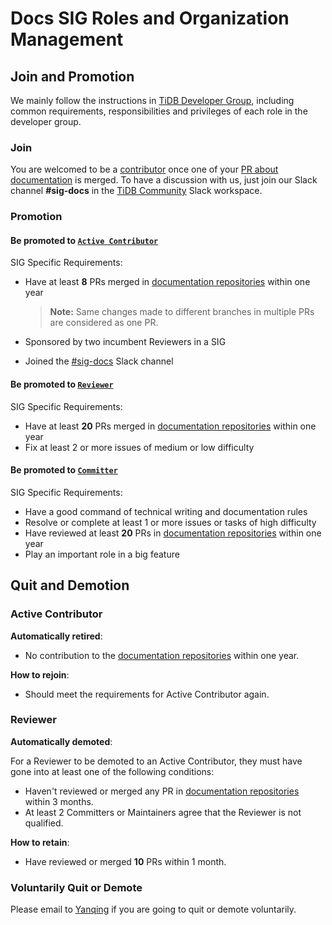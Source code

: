 # Docs SIG Roles and Organization Management

<!--
Outline the organism specific to this SIG, as well as those that differ from [SIG Governance](sig-governance.md)
-->

## Join and Promotion

We mainly follow the instructions in [TiDB Developer Group](../../architecture/README.md#tidb-developer-group), including common requirements, responsibilities and privileges of each role in the developer group.

### Join

You are welcomed to be a [contributor](../../architecture/README.md#contributor) once one of your [PR about documentation](https://github.com/pingcap/docs/blob/master/CONTRIBUTING.md) is merged. To have a discussion with us, just join our Slack channel **#sig-docs** in the [TiDB Community](https://pingcap.com/tidbslack) Slack workspace.

### Promotion

#### Be promoted to [`Active Contributor`](../../architecture/README.md#active-contributor)

SIG Specific Requirements:

* Have at least **8** PRs merged in [documentation repositories](./README.md#code-locations) within one year

  > **Note:** Same changes made to different branches in multiple PRs are considered as one PR.

* Sponsored by two incumbent Reviewers in a SIG
* Joined the [#sig-docs](https://tidbcommunity.slack.com/messages/sig-docs) Slack channel

#### Be promoted to [`Reviewer`](../../architecture/README.md#reviewer)

SIG Specific Requirements:

* Have at least **20** PRs merged in [documentation repositories](./README.md#code-locations) within one year
* Fix at least 2 or more issues of medium or low difficulty

#### Be promoted to [`Committer`](../../architecture/README.md#committer)

SIG Specific Requirements:

* Have a good command of technical writing and documentation rules
* Resolve or complete at least 1 or more issues or tasks of high difficulty
* Have reviewed at least **20** PRs in [documentation repositories](./README.md#code-locations) within one year
* Play an important role in a big feature

## Quit and Demotion

### Active Contributor

**Automatically retired**:

* No contribution to the [documentation repositories](./README.md#code-locations) within one year.

**How to rejoin**:

* Should meet the requirements for Active Contributor again.

### Reviewer

**Automatically demoted**:

For a Reviewer to be demoted to an Active Contributor, they must have gone into at least one of the following conditions:

* Haven't reviewed or merged any PR in [documentation repositories](./README.md#code-locations) within 3 months.
* At least 2 Committers or Maintainers agree that the Reviewer is not qualified.

<!-- * Haven't appeared in the SIG meeting without any reason for 3 times continuously. -->

**How to retain**:

* Have reviewed or merged **10** PRs within 1 month.

### Voluntarily Quit or Demote

Please email to [Yanqing](mailto:zhangyanqing@pingcap.com) if you are going to quit or demote voluntarily.
